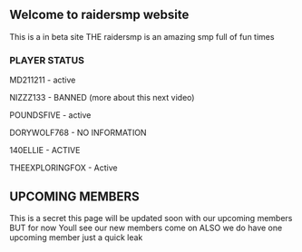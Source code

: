 ## Welcome to raidersmp website

This is a in beta site 
THE raidersmp is an amazing smp full of fun times

### PLAYER STATUS

MD211211 - active

NIZZZ133 - BANNED (more about this next video)

POUNDSFIVE - active

DORYWOLF768 - NO INFORMATION

140ELLIE - ACTIVE

THEEXPLORINGFOX - Active
## UPCOMING MEMBERS

This is a secret this page will be updated soon with our upcoming members BUT for now Youll see our new members come on
ALSO we do have one upcoming member just a quick leak



